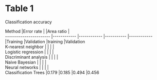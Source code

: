 # Table 1

Classification accuracy

Method  	              |Error rate  	|  	          |Area ratio   |  	          
----------------------- |------------	|------------	|-----------	|------------
  	                    |Training  	  |Validation  	|training  	  |Validation  	
K-nearest neighbor  	  |  	          |  	          |           	|           	
Logistic regression     |           	|           	|           	|           	
Discriminant analysis	  |            	|            	|            	|            	
Naive Bayesian  	      |            	|           	|           	|           	
Neural networks      	  |            	|            	|            	|            	
Classification Trees  	|0.179  	    |0.185       	|0.494       	|0.456       	
